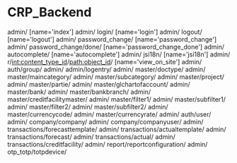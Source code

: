 ﻿# CRP_Backend
admin/ [name='index']
admin/ login/ [name='login']
admin/ logout/ [name='logout']
admin/ password_change/ [name='password_change']
admin/ password_change/done/ [name='password_change_done']
admin/ autocomplete/ [name='autocomplete']
admin/ jsi18n/ [name='jsi18n']
admin/ r/<int:content_type_id>/<path:object_id>/ [name='view_on_site']
admin/ auth/group/
admin/ admin/logentry/
admin/ master/doctype/
admin/ master/maincategory/
admin/ master/subcategory/
admin/ master/project/
admin/ master/partie/
admin/ master/glchartofaccount/
admin/ master/bank/
admin/ master/bankbranch/
admin/ master/creditfacilitymaster/
admin/ master/filter1/
admin/ master/subfilter1/
admin/ master/filter2/
admin/ master/subfilter2/
admin/ master/currencycode/
admin/ master/currencyrate/
admin/ auth/user/
admin/ company/company/
admin/ company/companyuser/
admin/ transactions/forecasttemplate/
admin/ transactions/actualtemplate/
admin/ transactions/forecast/
admin/ transactions/actual/
admin/ transactions/creditfacility/
admin/ report/reportconfiguration/
admin/ otp_totp/totpdevice/

